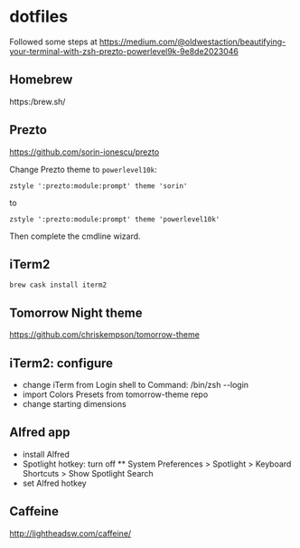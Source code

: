 # dotfiles

Followed some steps at https://medium.com/@oldwestaction/beautifying-your-terminal-with-zsh-prezto-powerlevel9k-9e8de2023046

## Homebrew
https:/brew.sh/

## Prezto
https://github.com/sorin-ionescu/prezto

Change Prezto theme to `powerlevel10k`:

```
zstyle ':prezto:module:prompt' theme 'sorin'
```
to
```
zstyle ':prezto:module:prompt' theme 'powerlevel10k'
```

Then complete the cmdline wizard.

## iTerm2
```
brew cask install iterm2
```

## Tomorrow Night theme
https://github.com/chriskempson/tomorrow-theme

## iTerm2: configure
* change iTerm from Login shell to Command: /bin/zsh --login
* import Colors Presets from tomorrow-theme repo
* change starting dimensions

## Alfred app
* install Alfred
* Spotlight hotkey: turn off 
** System Preferences > Spotlight > Keyboard Shortcuts > Show Spotlight Search
* set Alfred hotkey

## Caffeine
http://lightheadsw.com/caffeine/

